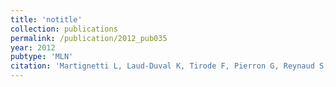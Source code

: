```yaml
---
title: 'notitle'
collection: publications
permalink: /publication/2012_pub035
year: 2012
pubtype: 'MLN'
citation: 'Martignetti L, Laud-Duval K, Tirode F, Pierron G, Reynaud S, Barillot E, Delattre O, Zinovyev A. Antagonism Pattern Detection between MicroRNA and Target Expression in Ewing's Sarcoma. 2012. <i>PLoS One</i> <b>7</b>(7):e41770'
---
```

